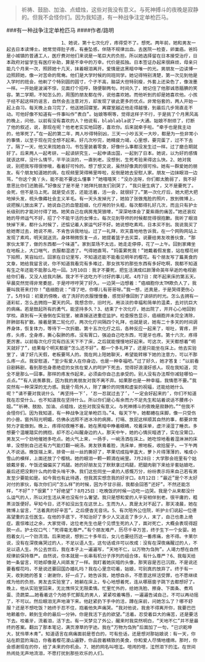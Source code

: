 > 祈祷、鼓励、加油、点蜡烛，这些对我没有意义。与死神搏斗的夜晚是寂静的。但我不会怪你们。因为我知道，有一种战争注定单枪匹马。

###有一种战争注定单枪匹马
####作者/路明

						1、她说，第十七次化疗，疼得受不了。想死。两年前，她和男友一起去日本读博士。她常觉得肚子疼，有垂坠感，伴随不规律出血。去医院一检查，卵巢癌。爸妈是小城镇的普通工人，医疗费对他们来说是一笔巨大的负担。所以她选择留在日本接受治疗，日本政府对留学生有医疗补助，算是不幸中的万幸。代价是孤独。日本签证办起来很麻烦，母亲只能几个月来一次，照顾她十几天，抹着眼泪离开。爱情是这黑暗中唯一的光。男朋友一边读博一边照顾她，像一对苦命的鸳鸯。他们是大学时候的同班同学。她记得特别清楚，第一次见到他是入学时的班会，他剃了个特别圆的圆寸，个子不高，脑袋大但特别瘦，外套上还染色了，像泼墨一样。一开始是波澜不惊，见面打个招呼，随便聊两句。时间久了，她记住了他那诚恳腼腆的笑容。第二学期，不知怎么的，周围的朋友都在传，说他喜欢她。而他听到的却是她喜欢他。小孩子经不起这样的谣言，自然会去注意对方，却发现了彼此更多的优点。非常俗套的，两人开始一起上自习。每天晚上自习完了，他送她回寝室。离寝室越近他走得越慢，到最后几步简直走不动。可他好像不知道有一件事叫作“表白”。姑娘等啊等，觉得这样子不行，于是挑了个月黑风高的晚上，问他，以前有没有喜欢的人？他说有，blablabla说了一大通。姑娘不耐烦了，打断了他的叙述，说，那现在呢？他老老实实地回答，喜欢你。后来就牵手啦。“牵手也是我主动的，他笨死了。”在一起的第二年，两人吵得特别凶，三天一小吵五天一大吵，都是为一些非常小的事情，以至于现在完全想不起来。好几次吵完，她精疲力竭，心里想，要完蛋了，过不下去了。隔了一天，他又来找她自习。书包里装着零食，好像什么事都没发生过一样。过了磨合期就好了。后来两人一起考研，一起读研究生，一起申请出国，一起到了日本。她说，以为好的感情就该这样，没什么情节，平平淡淡的，一直到老。没想到，生死考验来得这么快。2、她对我说，别把我写得很惨哦，看着好可怜的。想了想又说，虽然好像真的很可怜。她有一群爱她的朋友。有个朋友知道她的病，在视频里哭得稀里哗啦，反倒是她去安慰人家。朋友一边抹眼泪一边骂，“你这个臭丫头，能不能不要这么懂事？”她嘻嘻笑：“没办法呀，你们都太脆弱了，我不好意思比你们还脆弱。”好像反了是不是？她拜托朋友们别哭了，“我只是生病了，又不是要死了。会死，但不是马上死。就是受点苦，还能活着，活一会，就很好了。”第一次化疗后，她大把大把地掉头发，梳头像薅社会主义羊毛。有一天头发掉光了，她拍了张做鬼脸的照片，放到微博上，说把猴儿放出来了。她说自己的血管超细，化疗用的针头粗，每次都得扎好几次，而且只有护士长级别的才能对付得了她。她笑自己在病房鬼哭狼嚎，“深深地体会了夏紫薇的痛苦。”她还哀叹她的导师运气不好，招了个不能干活的女博士。每次见到导师的时候都觉得很抱歉。我听了眼泪快掉下来，都什么时候了，还惦记着人家运气好不好。她说想吃素鸡，日本买不到。我说我买了给她寄过去，她说不用，不肯告诉我地址。过了一礼拜，欢天喜地地告诉我，在一个网购网站上发现了素鸡，明天就送货。身体稍微恢复一点，她提着篮子去买菜，说要给男友改善伙食，“那家伙太笨了，做的东西都一个味道”。家到菜场不太远，她走走停停，花了一上午。回到家瘫坐在地板上，大口喘气，衣服都湿透了。气得她直骂，“妈蛋累死我！”她戴着假发套，站在樱花树下拍照，笑容灿烂。回家在日记里写，不知道还能不能看见明年的樱花。有个朋友写了篇美食的文章，她给我留言说，你不知道我看完有多难过，那女孩写的那些东西有多好吃啊，我都不知道有生之年还能不能那么吃一回。3月10日：我才不要死，把生活演成红颜薄命英年早逝的电视剧给你们看，又没人给我片酬。我才不干这吃力不讨好的事儿呢。4月7日：爬不起来床的第五天。早晨突然觉得非常委屈，于是哼哼哼哭了好久。一边哭一边想着：“癌细胞你太TM欺负人了，我要叫我哥来打你！”癌细胞说：“得了吧，你哪儿有哥哥呀。”我一想，还真是，于是哭得更伤心了。5月9日：初夏的傍晚，收了洗好的衣服慢慢叠，感觉好像回到了读研的时光。怎么去拥有一道彩虹，怎么去拥抱一夏天的风。我想念你，旧时光。用淡淡的幸福和简单的温柔，去对抗巨大的病痛。若是鼓起所有的勇气，能坚持多久？3、结束了十次化疗，她出院了，开开心心地回到学校。直到有一天昏倒在实验室，被直接送进重症监护。检查报告显示，癌细胞并未完全清除，肝肺部有扩散。接着是第二轮化疗。两次化疗间隔四个礼拜，也就是说，她有二十多天的时间调养身体，恢复体力，等待下一次折磨。第十五次化疗之后，各种反应一起来了，呕吐，胃疼，肝疼，头疼，全身疼，撕心裂肺的疼。没有胃口，强迫自己吃东西，可是牙也疼。第十六次，疼得更厉害。以前每次化疗完有四五天下不了床，之后就能慢慢地好起来。可这次，天天都想着“明天就好了”，结果每个明天都是“怎么还不好”。都一个多礼拜了，还是只能坐在床上。他去实验室了，请了好几天假，老板要骂人的。我在网上陪她聊天，希望能转移下她的注意力，可以不那么疼一点。我安慰道，“至少有爱人在你身边，也是一种幸福吧。”过了好久，她才答复：“以前看日剧韩剧，看到那些身患绝症的女孩在爱人的呵护下死去，觉得好浪漫好感人。现在我知道，完全不是那么一回事。那样的疼发作起来，必须由你自己去承受的。别人没有办法帮你减轻哪怕一点点。”“有人说羡慕我，因为我的男朋友对我不离不弃。如果那也是一种幸福，我情愿不要。”我突然有一种深深的无力感。我是个局外人，除了廉价的同情和虚妄的祝福，还能给她什么呢？“请不要对我说什么 ‘再坚持一下’，‘忍一忍就过去了’，‘一定会好起来的’，你们不知道我在忍受什么，也不知道我在坚持什么。所以你们是心有余而力不足先生和站着说话不腰疼小姐。”“祈祷、鼓励、加油、点蜡烛，这些对我没有意义。与死神搏斗的夜晚是寂静的。”“但我不会怪你们。因为我知道，有一种战争注定单枪匹马。”4、每天下午，她都蜷在床脚，像一只受伤的小兽。窗外阳光明媚，仿佛永远照不进冰冷的病房。打嗝、放屁这样顺其自然的事，都要非常努力才能做到。晚上，疼得彻夜睡不着。她在黑暗中睁着眼睛，咬着床单，虚汗浸湿了睡衣。多想要个温暖踏实的拥抱，却不忍心叫醒身边的人。那天中午，她的心情灰暗透了，实在没胃口，男友又一个劲地催她多吃点。她火气上来，一扬手，一碗汤洒在床上。她吃惊地看着湿淋淋的床单，没想到自己还有力气能打翻一碗汤。男友铁青着脸，洗床单，擦地板，收拾屋子。一下午两人不说话。晚饭端上来，排骨一丝一丝的撕好了，苹果切成指甲盖大，萝卜片得薄薄的，堆成小雪山的模样，上面还放了个樱桃。她的眼泪一颗一颗滴在碗里。7月28日：大学那会班里有个姑娘戴牙套，午饭还偏偏买了鸡腿。她的好朋友见了默默拿过鸡腿，把腿肉剔下来给牙套姑娘吃，最后还把没剩什么肉的骨头啃干净。我们这些同坐一桌的人感慨万分，纷纷表示将来自己若有男友至少要能如是。如今我也有此待遇，但我其实想念我的好牙口。8月12日：“最近”是个不太好对付的家伙，每次你们问“怎么样”的时候，因为不甘示弱，我都会回答“还好”。不然还能怎样，“不好”？“很累”？“好绝望”？8月25日：吃晚饭的时候一边吃一边哭。我是个从来都没什么运气的人，所以对生活从来也没有什么奢望。我只是想和爱的人平安相伴到老。很平庸的，粗茶淡饭便好。早知今日，还不如没出生在这世上。生而为人，真是太对不起了。那天凌晨，她在微博上留言，“活着真的好辛苦”。之后便杳无音讯。5、有次陪外公住院，听护士们说起一位德高望重的主任医生。在他的手底下，不知治好了多少人又送走了多少人，末了，自己也患上绝症。震惊难过之余，大家觉得，这位老先生也是个见惯生死的人了，面对死亡，大概会表现得超脱一点。护士叹口气：“死得毫无尊严。”有个朋友难产，历尽千辛万苦，终于生下一个女婴。她抱着女儿一个劲流泪。后来她说，想到二十多年后，女儿也要经历这一番疼痛，舍不得。卡莱尔说，没有在深夜痛哭过的人，不足以语人生。这句话或许可以改成：没有在深夜痛醒过的人，不足以语人生。外公去世后，我在本子上一遍遍写，“天地不仁，以万物为刍狗”。人竭力想在自然规律前保持尊严。自然说，你本就是一长串有机分子序列的组合体，有什么尊严？6、我每天给她一条留言，可她却像是人间蒸发了一样。我盯着她灰暗的头像，那笑容是否已沉寂。不是说还要看樱花吗，不是说还要回国办婚礼吗？我在心里念叨着，姑娘，可别真的放弃了。终于有一天，收到她的答复：谢谢你，好一点了。她告诉我，她想自杀，不愿意这样活受罪，也不愿继续成为他的负担。男友去实验室了，她躺在床上，专心地想着死，连从哪扇窗子跳下去都想好了。晚上，他从实验室回来，无比憔悴又无限柔情。忙里忙外的，给她洗脸、擦身、下面条、煮鸡蛋、烫蔬菜……她看着这个为她手忙脚乱的男人，紧紧咬着嘴唇，一遍遍告诫自己，不可以再动摇了，不可以。然后眼泪无声地滑下来。他赶紧扔下手中的活，蹲在床前，问她怎么了？哪不舒服？还是不想吃饭？她终于忍不住，抱着他失声痛哭。“我对他说，我舍不得离开你，我要巴巴地赖着你，赖到生命的最后一分钟。你是我活下去的欲望。”活着。忍受着巨大的痛苦，还是要活下去。咬着牙，流着泪，活下去。有一天梦见了外公，醒来时我突然明白，“天地不仁”并不是最终的答案。翻出了那本笔记，满页潦草的字迹。我在“万物为刍狗”后面加了一句，“已识乾坤大，犹怜草木青”。知道语言在病痛面前是苍白的，可有些话，还是想对那姑娘说：有一天，你站在蔚蓝的海边，你看着樱花漫山遍野，你品尝着精致的美食，你和爱人尽情地缠绵。那时，你会感谢现在的你，给了未来的你机会。7、她的网名叫喧泫。喧闹的喧，泫然泪下的泫。在世间热闹处无声地流泪，不愿打扰到那些欢乐的人们。			  		